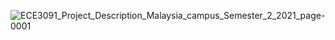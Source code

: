 ![ECE3091_Project_Description_Malaysia_campus_Semester_2_2021_page-0001](https://github.com/MYY99/Projects/assets/133868293/12dfed0c-bfc6-4dad-89e2-4dba7e2523d4)
